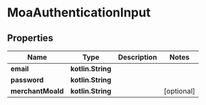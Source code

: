 
# MoaAuthenticationInput

## Properties
Name | Type | Description | Notes
------------ | ------------- | ------------- | -------------
**email** | **kotlin.String** |  | 
**password** | **kotlin.String** |  | 
**merchantMoaId** | **kotlin.String** |  |  [optional]




